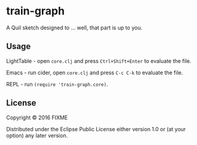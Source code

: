 # train-graph

A Quil sketch designed to ... well, that part is up to you.

## Usage

LightTable - open `core.clj` and press `Ctrl+Shift+Enter` to evaluate the file.

Emacs - run cider, open `core.clj` and press `C-c C-k` to evaluate the file.

REPL - run `(require 'train-graph.core)`.

## License

Copyright © 2016 FIXME

Distributed under the Eclipse Public License either version 1.0 or (at
your option) any later version.
